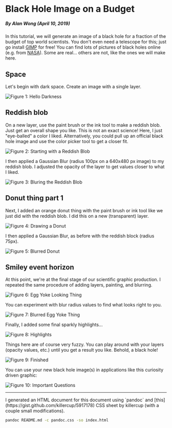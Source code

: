 # Black Hole Image on a Budget

##### By Alan Wong (April 10, 2019)

In this tutorial, we will generate an image of a black hole for a fraction of
the budget of top world scientists. You don't even need a telescope for this;
just go install [GIMP](https://www.gimp.org/) for free! You can find lots of
pictures of black holes online (e.g. from
[NASA](https://www.jpl.nasa.gov/news/news.php?feature=7372)). Some are real...
others are not, like the ones we will make here.

## Space

Let's begin with dark space. Create an image with a single layer.

![Figure 1: Hello Darkness](images/img_01.png)

## Reddish blob

On a new layer, use the paint brush or the ink tool to make a reddish blob. 
Just get an overall shape you like. This is not an exact science! Here, I just
"eye-balled" a color I liked. Alternatively, you could pull up an official black
hole image and use the color picker tool to get a closer fit.

![Figure 2: Starting with a Reddish Blob](images/img_02.png)

I then applied a Gaussian Blur (radius 100px on a 640x480 px image) to my
reddish blob. I adjusted the opacity of the layer to get values closer to what I
liked.

![Figure 3: Bluring the Reddish Blob](images/img_03.png)

## Donut thing part 1

Next, I added an orange donut thing with the paint brush or ink tool like we
just did with the reddish blob. I did this on a new (transparent) layer.

![Figure 4: Drawing a Donut](images/img_04.png)

I then applied a Gaussian Blur, as before with the reddish block (radius 75px).

![Figure 5: Blurred Donut](images/img_05.png)

## Smiley event horizon

At this point, we're at the final stage of our scientific graphic production. I
repeated the same procedure of adding layers, painting, and blurring.

![Figure 6: Egg Yoke Looking Thing](images/img_06.png)

You can experiment with blur radius values to find what looks right to you.

![Figure 7: Blurred Egg Yoke Thing](images/img_07.png)

Finally, I added some final sparkly highlights...

![Figure 8: Highlights](images/img_08.png)

Things here are of course very fuzzy. You can play around with your layers (opacity values, etc.) until you get a result you like. Behold, a black hole!

![Figure 9: Finished](images/img_09.png)

You can use your new black hole image(s) in applications like this curiosity
driven graphic: 

![Figure 10: Important Questions](images/img_10.png)

<hr>
I generated an HTML document for this document using `pandoc` and
[this](https://gist.github.com/killercup/5917178) CSS sheet by killercup (with a
couple small modifications).

```bash
pandoc README.md -c pandoc.css -so index.html
```
